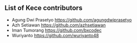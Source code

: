 ## List of Kece contributors
- Agung Dwi Prasetyo <https://github.com/agungdwiprasetyo>
- Azh Setiawan <https://github.com/azhsetiawan>
- Iman Tumorang <https://github.com/bxcodec>
- Wuriyanto <https://github.com/wuriyanto48>